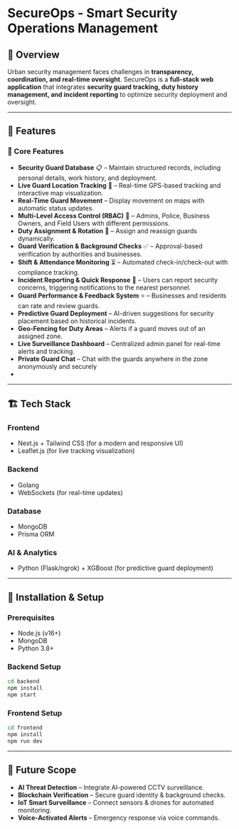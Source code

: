 # SecureOps - Smart Security Operations Management  

## 📌 Overview
Urban security management faces challenges in **transparency, coordination, and real-time oversight**. SecureOps is a **full-stack web application** that integrates **security guard tracking, duty history management, and incident reporting** to optimize security deployment and oversight.

---

## 🚀 Features

### 🔑 Core Features
- **Security Guard Database** 📋 – Maintain structured records, including personal details, work history, and deployment.
- **Live Guard Location Tracking** 📍 – Real-time GPS-based tracking and interactive map visualization.
- **Real-Time Guard Movement** – Display movement on maps with automatic status updates.
- **Multi-Level Access Control (RBAC)** 🔐 – Admins, Police, Business Owners, and Field Users with different permissions.
- **Duty Assignment & Rotation** 🔄 – Assign and reassign guards dynamically.
- **Guard Verification & Background Checks** ✅ – Approval-based verification by authorities and businesses.
- **Shift & Attendance Monitoring** ⏳ – Automated check-in/check-out with compliance tracking.
- **Incident Reporting & Quick Response** 🚨 – Users can report security concerns, triggering notifications to the nearest personnel.
- **Guard Performance & Feedback System** ⭐ – Businesses and residents can rate and review guards.
- **Predictive Guard Deployment** – AI-driven suggestions for security placement based on historical incidents.
- **Geo-Fencing for Duty Areas** – Alerts if a guard moves out of an assigned zone.
- **Live Surveillance Dashboard** – Centralized admin panel for real-time alerts and tracking.
- **Private Guard Chat** – Chat with the guards anywhere in the zone anonymously and securely
- 
---

## 🏗️ Tech Stack
### **Frontend**
- Next.js + Tailwind CSS (for a modern and responsive UI)
- Leaflet.js (for live tracking visualization)

### **Backend**
- Golang
- WebSockets (for real-time updates)

### **Database**
- MongoDB
- Prisma ORM

### **AI & Analytics**
- Python (Flask/ngrok) + XGBoost (for predictive guard deployment)

---

## 🔧 Installation & Setup
### **Prerequisites**
- Node.js (v16+)
- MongoDB
- Python 3.8+

### **Backend Setup**
```sh
cd backend
npm install
npm start
```

### **Frontend Setup**
```sh
cd frontend
npm install
npm run dev
```

---

## 🎯 Future Scope
- **AI Threat Detection** – Integrate AI-powered CCTV surveillance.
- **Blockchain Verification** – Secure guard identity & background checks.
- **IoT Smart Surveillance** – Connect sensors & drones for automated monitoring.
- **Voice-Activated Alerts** – Emergency response via voice commands.

